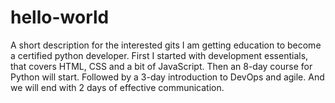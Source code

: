 # hello-world
A short description for the interested gits I am getting education to become a certified python developer. First I started with development essentials, that covers HTML, CSS and a bit of JavaScript. Then an 8-day course for Python will start. Followed by a 3-day introduction to DevOps and agile. And we will end with 2 days of effective communication.
